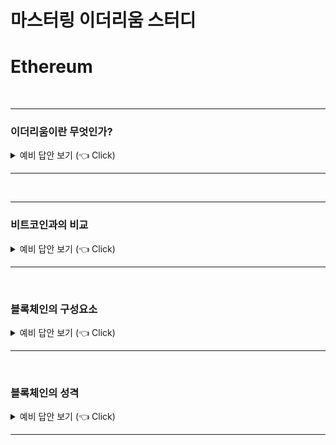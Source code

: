 # 마스터링 이더리움 스터디

# Ethereum

<br>

---

### 이더리움이란 무엇인가?

<details>
   <summary> 예비 답안 보기 (👈 Click)</summary>
<br />

- 이더리움은 탈중앙화된 월드 컴퓨터다.
- 이더리움은 결정론적이고 한정되지 않은 상태 머신이며 전역적으로 접근 가능한 싱글톤 상태와 그 상태를 변화시킬 수 있는 가상머신으로 구성되어있다.
- 스마트 컨트랙트 프로그램을 실행하는 오픈소스로 된 탈중앙화된 컴퓨팅 인프라스트럭처다.

---

</details>

---

<br>

---

### 비트코인과의 비교

<details>
   <summary> 예비 답안 보기 (👈 Click)</summary>
<br />

## 공통점 :

- peer-to-peer 네트워크
- 상태변경을 동기화하는 비잔틴 결함 허용 합의 알고리즘
- 디지털 서명과 해시
- 디지털 화폐

## 차이점 :

- 이더는 이더리움 플랫폼 사용료를 지불하기 위한 유틸리티 화폐다.
- 매우 제한된 스크립트 언어를 사용하는 비트코인과 달리, 임의성과 무한 복잡성을 가진 코드를 실행할 수 있는 가상머신을 운영하는 범용 프로그래밍이 가능한 블록체인
- 비트코인의 스크립트 언어가 의도적으로 지불 조건에 대한 단순한 참/거짓 평가에만 제한되어 있는 반면 이더리움은 튜링 완전(Turing complete)언어다.

---

</details>

---

<br>

### 블록체인의 구성요소

<details>
   <summary> 예비 답안 보기 (👈 Click)</summary>
<br />

### 표준화된 가십(gossip) 프로토콜을 기반으로 참여자를 연결하고 트랜잭션 및

검증된 트랜잭션 블록을 연결하는 피어투피어 네트워크

### 상태전이를 나타내는 트랜잭션 형태의 메시지

### 트랜잭션의 구성 요건과 트랜잭션의 유효성을 판단하는 합의 규칙의 집합

### 합의 규칙에 따라 트랜잭션을 처리하는 상태머신

### 검증되고 적용된 모든 상태 전이의 장부역할을 해줄 수 있는 암호학적으로 보호된 체인

### 블록체인의 통제권한을 탈중앙화하는 합의 알고리즘

### 공개된 환경에서 상태머신에 경제적인 보안성을 제공할 수 있는 게임이론적으로 유효한 인센티브 메커니즘

### 위의 언급한것들을 하나로 구현한 오픈소스 소프트웨어

---

</details>

---

<br>

### 블록체인의 성격

<details>
   <summary> 예비 답안 보기 (👈 Click)</summary>
<br />

### 공공성

### 개방성

### 국제화

### 탈중앙화

### 중립성

### 검열 저항성

---

</details>

---

<br>

